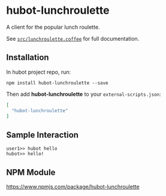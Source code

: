 # hubot-lunchroulette

A client for the popular lunch roulette.

See [`src/lunchroulette.coffee`](src/lunchroulette.coffee) for full documentation.

## Installation

In hubot project repo, run:

`npm install hubot-lunchroulette --save`

Then add **hubot-lunchroulette** to your `external-scripts.json`:

```json
[
  "hubot-lunchroulette"
]
```

## Sample Interaction

```
user1>> hubot hello
hubot>> hello!
```

## NPM Module

https://www.npmjs.com/package/hubot-lunchroulette
